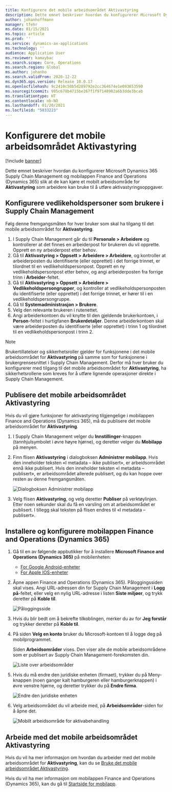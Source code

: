 ```yaml
---
title: Konfigurere det mobile arbeidsområdet Aktivastyring
description: Dette emnet beskriver hvordan du konfigurerer Microsoft Dynamics 365 Supply Chain Management og mobilappen Finance and Operations (Dynamics 365) slik at de kan kjøre et mobilt arbeidsområde for aktivastyring som arbeidere kan bruke til å utføre aktivastyringsoppgaver.
author: johanhoffmann
manager: tfehr
ms.date: 01/15/2021
ms.topic: article
ms.prod: ''
ms.service: dynamics-ax-applications
ms.technology: ''
audience: Application User
ms.reviewer: kamaybac
ms.search.scope: Core, Operations
ms.search.region: Global
ms.author: johanho
ms.search.validFrom: 2020-12-22
ms.dyn365.ops.version: Release 10.0.17
ms.openlocfilehash: 9c2410c50b5d289792e2cc364674e1e093653590
ms.sourcegitcommit: 995c678b4715be267f1f97148902a6b3dde3bcab
ms.translationtype: HT
ms.contentlocale: nb-NO
ms.lasthandoff: 01/20/2021
ms.locfileid: "5033223"
---
```

# <a name="set-up-the-asset-management-mobile-workspace"></a>Konfigurere det mobile arbeidsområdet Aktivastyring

[!include [banner](../includes/banner.md)]

Dette emnet beskriver hvordan du konfigurerer Microsoft Dynamics 365 Supply Chain Management og mobilappen Finance and Operations (Dynamics 365) slik at de kan kjøre et mobilt arbeidsområde for **Aktivastyring** som arbeidere kan bruke til å utføre aktivastyringsoppgaver.

## <a name="set-up-maintenance-worker-users-in-supply-chain-management"></a>Konfigurere vedlikeholdspersoner som brukere i Supply Chain Management

Følg denne fremgangsmåten for hver bruker som skal ha tilgang til det mobile arbeidsområdet for **Aktivastyring**.

1. I Supply Chain Management går du til **Personale \> Arbeidere** og kontrollerer at det finnes en arbeiderpost for brukeren du vil opprette. Opprett en ny arbeiderpost etter behov.
1. Gå til **Aktivastyring \> Oppsett \> Arbeidere \> Arbeidere**, og kontroller at arbeiderposten du identifiserte (eller opprettet) i det forrige trinnet, er tilordnet til en vedlikeholdspersonpost. Opprett en ny vedlikeholdspersonpost etter behov, og angi arbeiderposten fra forrige trinn i **Arbeider**-feltet.
1. Gå til **Aktivastyring \> Oppsett \> Arbeidere \> Vedlikeholdspersongrupper**, og kontroller at vedlikeholdspersonposten du identifiserte (eller opprettet) i det forrige trinnet, er hører til i en vedlikeholdspersongruppe.
1. Gå til **Systemadministrasjon \> Brukere**.
1. Velg den relevante brukeren i rutenettet.
1. Angi arbeiderkontoen du vil knytte til den gjeldende brukerkontoen, i **Person**-feltet i hurtigfanen **Brukerdetaljer**. Denne arbeiderkontoen skal være arbeiderposten du identifiserte (eller opprettet) i trinn 1 og tilordnet til en vedlikeholdspersonpost i trinn 2.

> [!NOTE]
> Brukertillatelser og sikkerhetsroller gjelder for funksjonene i det mobile arbeidsområdet for **Aktivastyring** på samme som for funksjonene i brukergrensesnittet i Supply Chain Management. Derfor må hver bruker du konfigurerer med tilgang til det mobile arbeidsområdet for **Aktivastyring**, ha sikkerhetsrollene som kreves for å utføre lignende operasjoner direkte i Supply Chain Management.

## <a name="publish-the-asset-management-mobile-workspace"></a>Publisere det mobile arbeidsområdet Aktivastyring

Hvis du vil gjøre funksjoner for aktivastyring tilgjengelige i mobilappen Finance and Operations (Dynamics 365), må du publisere det mobile arbeidsområdet for **Aktivastyring**.

1. I Supply Chain Management velger du **Innstillinger**-knappen (tannhjulsymbolet i øvre høyre hjørne), og deretter velger du **Mobilapp** på menyen.
1. Finn flisen **Aktivastyring** i dialogboksen **Administrer mobilapp**. Hvis den inneholder teksten «I metadata – ikke publisert», er arbeidsområdet ennå ikke publisert. Hvis den inneholder teksten «I metadata – publisert», er arbeidsområdet allerede publisert, og du kan hoppe over resten av denne fremgangsmåten.

    ![Dialogboksen Administrer mobilapp](media/mobile-workspaces.png "Dialogboksen Administrer mobilapp")

1. Velg flisen **Aktivastyring**, og velg deretter **Publiser** på verktøylinjen. Etter noen sekunder skal du få en varsling om at arbeidsområdet er publisert. I tillegg skal teksten på flisen endres til «I metadata – publisert».

## <a name="install-and-set-up-the-finance-and-operations-dynamics-365-mobile-app"></a>Installere og konfigurere mobilappen Finance and Operations (Dynamics 365)

1. Gå til en av følgende appbutikker for å installere **Microsoft Finance and Operations (Dynamics 365)** på mobilenheten:

    - [For Google Android-enheter](https://go.microsoft.com/fwlink/?linkid=850662)
    - [For Apple IOS-enheter](https://go.microsoft.com/fwlink/?linkid=850663)

1. Åpne appen Finance and Operations (Dynamics 365). Påloggingssiden skal vises. Angi URL-adressen din for Supply Chain Management i **Logg på**-feltet, eller velg en nylig URL-adresse i listen **Siste miljøer**, og trykk deretter på **Koble til**.

    ![Påloggingsside](media/mobile-app-sign-in.png "Påloggingsside")

1. Hvis du blir bedt om å bekrefte tilkoblingen, merker du av for **Jeg forstår** og trykker deretter på **Koble til**.
1. På siden **Velg en konto** bruker du Microsoft-kontoen til å logge deg på mobilprogrammet.

    Siden **Arbeidsområder** vises. Den viser alle de mobile arbeidsområdene som er publisert av Supply Chain Management-forekomsten din.

    ![Liste over arbeidsområder](media/mobile-app-workspaces.png "Liste over arbeidsområder")

1. Hvis du må endre den juridiske enheten (firmaet), trykker du på Meny-knappen (noen ganger kalt hamburgeren eller hamburgerknappen) i øvre venstre hjørne, og deretter trykker du på **Endre firma**.

    ![Endre den juridiske enheten](media/mobile-app-change-comp.png "Endre den juridiske enheten")

1. Velg arbeidsområdet du vil arbeide med, på **Arbeidsområder**-siden for å åpne det.

    ![Mobilt arbeidsområde for aktivabehandling](media/mobile-app-asset-workspace.png "Mobilt arbeidsområde for aktivabehandling")

## <a name="work-with-the-asset-management-mobile-workspace"></a>Arbeide med det mobile arbeidsområdet Aktivastyring

Hvis du vil ha mer informasjon om hvordan du arbeider med det mobile arbeidsområdet for **Aktivastyring**, kan du se [Bruke det mobile arbeidsområdet Aktivastyring](asset-management-mobile-workspace.md).

Hvis du vil ha mer informasjon om mobilappen Finance and Operations (Dynamics 365), kan du gå til [Startside for mobilapp](../../fin-ops-core/dev-itpro/mobile-apps/Mobile-app-home-page.md).
